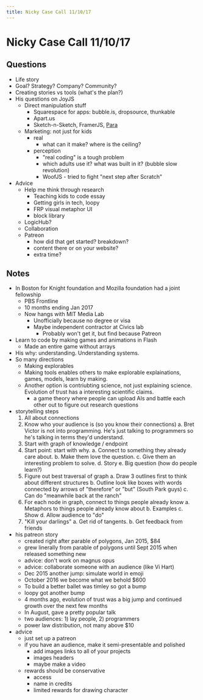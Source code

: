 ```yaml
---
title: Nicky Case Call 11/10/17
---
```


# Nicky Case Call 11/10/17

## Questions

* Life story
* Goal? Strategy? Company? Community? 
* Creating stories vs tools (what's the plan?)
* His questions on JoyJS
  * Direct manipulation stuff
    * Squarespace for apps: bubble.is, dropsource, thunkable
    * Apart.us
    * Sketch-n-Sketch, FramerJS, [Para](https://www.youtube.com/watch?v=-slflVG4wUQ)
  * Marketing: not just for kids
    * real
      * what can it make? where is the ceiling?
    * perception
      * "real coding" is a tough problem
      * which adults use it? what was built in it? (bubble slow revolution)
      * WoofJS - tried to fight "next step after Scratch"
* Advice
  * Help me think through research
    * Teaching kids to code essay 
    * Getting girls in tech, loopy
    * FRP visual metaphor UI
    * block library
  * LogicHub?
  * Collaboration
  * Patreon
    * how did that get started? breakdown?
    * content there or on your website?
    * extra time?


## Notes

* In Boston for Knight foundation and Mozilla foundation had a joint fellowship
  * PBS Frontline
  * 10 months ending Jan 2017
  * Now hangs with MIT Media Lab
    * Unofficially because no degree or visa
    * Maybe independent contractor at Civics lab
      * Probably won't get it, but find because Patreon
* Learn to code by making games and animations in Flash
  * Made an entire game without arrays
* His why: understanding. Understanding systems.
* So many directions
  * Making explorables 
  * Making tools enables others to make explorable explainations, games, models, learn by making.
  * Another option is contriubting science, not just explaining science. Evolution of trust has a interesting scientific claims.
    * a game theory where people can upload AIs and battle each other out to figure out research questions
* storytelling steps
  1. All about connections
  2. Know who your audience is (so you know their connections)
    a. Bret Victor is not into programming. He's just talking to programmers so he's talking in terms they'd understand.
  3. Start with graph of knowledge / endpoint
  4. Start point: start with why. 
    a. Connect to something they already care about. 
    b. Make them love the question.
    c. Give them an interesting problem to solve. 
    d. Story
    e. Big question (how do people learn?)
  5. Figure out best traversal of graph
    a. Draw 3 outlines first to think about different structures 
    b. Outline look like boxes with words connected by arrows of "therefore" or "but" (South Park guys)
    c. Can do "meanwhile back at the ranch"
  6. For each node in graph, connect to things people already know
    a. Metaphors to things people already know about
    b. Examples
    c. Show
    d. Allow audience to "do"
  7. "Kill your darlings" 
    a. Get rid of tangents. 
    b. Get feedback from friends
* his patreon story
  * created right after parable of polygons, Jan 2015, $84
  * grew linerally from parable of polygons until Sept 2015 when released something new
  * advice: don't work on magnus opus
  * advice: collaborate someone with an audience (like Vi Hart)
  * Dec 2015 another jump: simulate world in emoji
  * October 2016 we become what we behold $600
  * To build a better ballet was timley so got a bump
  * loopy got another bump
  * 4 months ago, evolution of trust was a big jump and continued growth over the next few months
  * In August, gave a pretty popular talk
  * two audiences: 1) lay people, 2) programmers
  * power law distribution, not many above $10
* advice
  * just set up a patreon
  * if you have an audience, make it semi-presentable and polished
    * add images links to all of your projects
    * images headers
    * maybe make a video
  * rewards should be conservative
    * access
    * name in credits
    * limited rewards for drawing character




